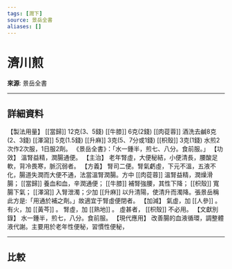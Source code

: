 ```yaml
---
tags: [潤下]
source: 景岳全書
aliases: []
---
```


# 濟川煎

**來源**: 景岳全書  

---

## 詳細資料
【製法用量】 [[當歸]] 12克(3、5錢) [[牛膝]] 6克(2錢) [[肉蓯蓉]] 酒洗去鹹8克(2、3錢) [[澤瀉]] 5克(1.5錢) [[升麻]] 3克(5、7分或1錢) [[枳殼]] 3克(1錢)
水煎2次作2次服，1日服2劑。
《景岳全書》：「水一鍾半，煎七、八分。食前服。」
【功效】
溫腎益精，潤腸通便。
【主治】
老年腎虛，大便秘結，小便清長，腰酸足軟，背冷畏寒，脈沉弱者。
【方義】
腎司二便。腎氣虧虛，下元不溫，五液不化，腸道失潤而大便不通，法當溫腎潤腸。方中 [[肉蓯蓉]] 溫腎益精，潤燥滑腸； [[當歸]] 養血和血，辛潤通便； [[牛膝]] 補腎強腰，其性下降； [[枳殼]] 寬腸下氣； [[澤瀉]] 入腎泄濁；少加 [[升麻]] 以升清陽，使清升而濁降。張景岳稱此方是:「用通於補之劑。」故適宜于腎虛便閉者。
【加減】
氣虛，加 [[人參]] 。
有火，加 [[黃芩]] 。
腎虛，加 [[熟地]] 。
虛甚者， [[枳殼]] 不必用。
【文獻別錄】
水一鍾半，煎七，八分。食前服。
【現代應用】
改善腸的血液循環，調整體液代謝。主要用於老年性便秘，習慣性便秘，

---

## 比較
